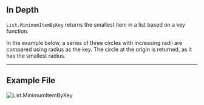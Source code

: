 ## In Depth
`List.MinimumItemByKey` returns the smallest item in a list based on a key function.

In the example below, a series of three circles with increasing radii are compared using radius as the key. The circle at the origin is returned, as it has the smallest radius.
___
## Example File

![List.MinimumItemByKey](./List.MinimumItemByKey_img.jpg)
